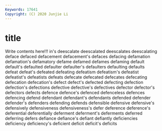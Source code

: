 ```yaml
---
Keywords: 17641
Copyright: (C) 2020 Junjie Li
---
```


# title

Write contents here!!!
in's 
deescalate 
deescalated 
deescalates 
deescalating 
deface 
defaced
defacement 
defacement's 
defaces 
defacing 
defamation 
defamation's 
defamatory 
defame 
defamed 
defames
defaming 
default 
default's 
defaulted 
defaulter 
defaulter's 
defaulters 
defaulting 
defaults 
defeat
defeat's 
defeated 
defeating 
defeatism 
defeatism's 
defeatist 
defeatist's 
defeatists 
defeats 
defecate
defecated 
defecates 
defecating 
defecation 
defecation's 
defect 
defect's 
defected 
defecting 
defection
defection's 
defections 
defective 
defective's 
defectives 
defector 
defector's 
defectors 
defects 
defence
defence's 
defenced 
defenceless 
defences 
defencing 
defend 
defendant 
defendant's 
defendants 
defended
defender 
defender's 
defenders 
defending 
defends 
defensible 
defensive 
defensive's 
defensively 
defensiveness
defensiveness's 
defer 
deference 
deference's 
deferential 
deferentially 
deferment 
deferment's 
deferments 
deferred
deferring 
defers 
defiance 
defiance's 
defiant 
defiantly 
deficiencies 
deficiency 
deficiency's 
deficient
deficit 
deficit's 
deficits 
